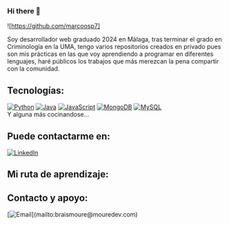 ### Hi there 👋 


![https://github.com/marcoosp7]

Soy desarrollador web graduado 2024 en Málaga, tras terminar el grado en Criminología en la UMA, tengo varios repositorios creados en privado pues son mis prácticas en las que voy aprendiendo a programar en diferentes lenguajes, haré públicos los trabajos que más merezcan la pena compartir con la comunidad.


## Tecnologías:
[![Python](https://img.shields.io/badge/Python-yellow?style=for-the-badge&logo=python&logoColor=white&labelColor=101010)]()
[![Java](https://img.shields.io/badge/Java-007396?style=for-the-badge&logo=java&logoColor=white&labelColor=101010)]()
[![JavaScript](https://img.shields.io/badge/JavaScript-F7DF1E?style=for-the-badge&logo=javascript&logoColor=white&labelColor=101010)]()
[![MongoDB](https://img.shields.io/badge/MongoDB-47A248?style=for-the-badge&logo=mongodb&logoColor=white&labelColor=101010)]()
[![MySQL](https://img.shields.io/badge/MySQL-4479A1?style=for-the-badge&logo=mysql&logoColor=white&labelColor=101010)]()
</br>
Y alguna más cocinandose...

## Puede contactarme en:
[![LinkedIn](https://img.shields.io/badge/LinkedIn-marcosperezdaw-0077B5?style=for-the-badge&logo=linkedin&logoColor=white&labelColor=101010)](https://www.linkedin.com/in/braismoure)

## Mi ruta de aprendizaje:





## Contacto y apoyo:

[![Email](https://img.shields.io/badge/marcos7daw@gmail.com-email_personal_(respuesta_rapida)-D14836?style=for-the-badge&logo=gmail&logoColor=white&labelColor=101010)](mailto:braismoure@mouredev.com)
